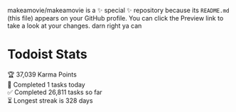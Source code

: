 makeamovie/makeamovie is a ✨ special ✨ repository because its `README.md` (this file) appears on your GitHub profile.
You can click the Preview link to take a look at your changes. darn right ya can

# Todoist Stats

<!-- TODO-IST:START -->
🏆  37,039 Karma Points           
🌸  Completed 1 tasks today           
✅  Completed 26,811 tasks so far           
⏳  Longest streak is 328 days
<!-- TODO-IST:END -->